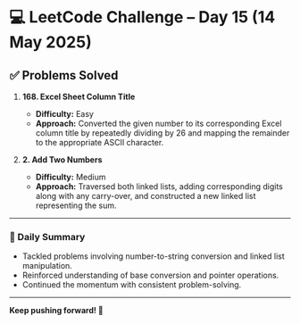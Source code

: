 # 💻 LeetCode Challenge – Day 15 (14 May 2025)

## ✅ Problems Solved

1. **168. Excel Sheet Column Title**  
   - **Difficulty:** Easy  
   - **Approach:** Converted the given number to its corresponding Excel column title by repeatedly dividing by 26 and mapping the remainder to the appropriate ASCII character.

2. **2. Add Two Numbers**  
   - **Difficulty:** Medium  
   - **Approach:** Traversed both linked lists, adding corresponding digits along with any carry-over, and constructed a new linked list representing the sum.

---

### 🌟 Daily Summary
- Tackled problems involving number-to-string conversion and linked list manipulation.
- Reinforced understanding of base conversion and pointer operations.
- Continued the momentum with consistent problem-solving.

---

**Keep pushing forward! 💪**
